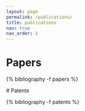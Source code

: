 ```yaml
---
layout: page
permalink: /publications/
title: publications
nav: true
nav_order: 1
---
```

<!-- _pages/publications.md -->
# Papers
<div class="publications">

{% bibliography -f papers %}

</div>
# Patents

<div class="publications">

{% bibliography -f patents %}

</div>
